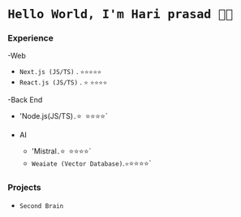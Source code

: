 # `Hello World, I'm Hari prasad 👋🏽`

### Experience 

-Web
  - `Next.js (JS/TS)` . `⭐⭐⭐⭐⭐`
  - `React.js (JS/TS)` . `⭐` `⭐⭐⭐⭐`

-Back End
  - 'Node.js(JS/TS)`.`⭐` `⭐⭐⭐⭐`

- AI
   - 'Mistral`.`⭐` `⭐⭐⭐⭐`
   - `Weaiate (Vector Database)`.`⭐`⭐⭐⭐⭐`
 

### Projects

- `Second Brain`
